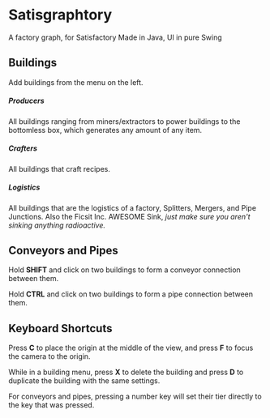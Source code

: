 # Satisgraphtory
A factory graph, for Satisfactory
Made in Java, UI in pure Swing

## Buildings
Add buildings from the menu on the left.

##### Producers
All buildings ranging from miners/extractors to power buildings to the bottomless box, which generates any amount of any item.

##### Crafters
All buildings that craft recipes.

##### Logistics
All buildings that are the logistics of a factory, Splitters, Mergers, and Pipe Junctions. Also the Ficsit Inc. AWESOME Sink, _just make sure you aren't sinking anything radioactive._


## Conveyors and Pipes

Hold **SHIFT** and click on two buildings to form a conveyor connection between them.

Hold **CTRL** and click on two buildings to form a pipe connection between them.

## Keyboard Shortcuts

Press **C** to place the origin at the middle of the view, and press **F** to focus the camera to the origin.

While in a building menu, press **X** to delete the building and press **D** to duplicate the building with the same settings.

For conveyors and pipes, pressing a number key will set their tier directly to the key that was pressed.
